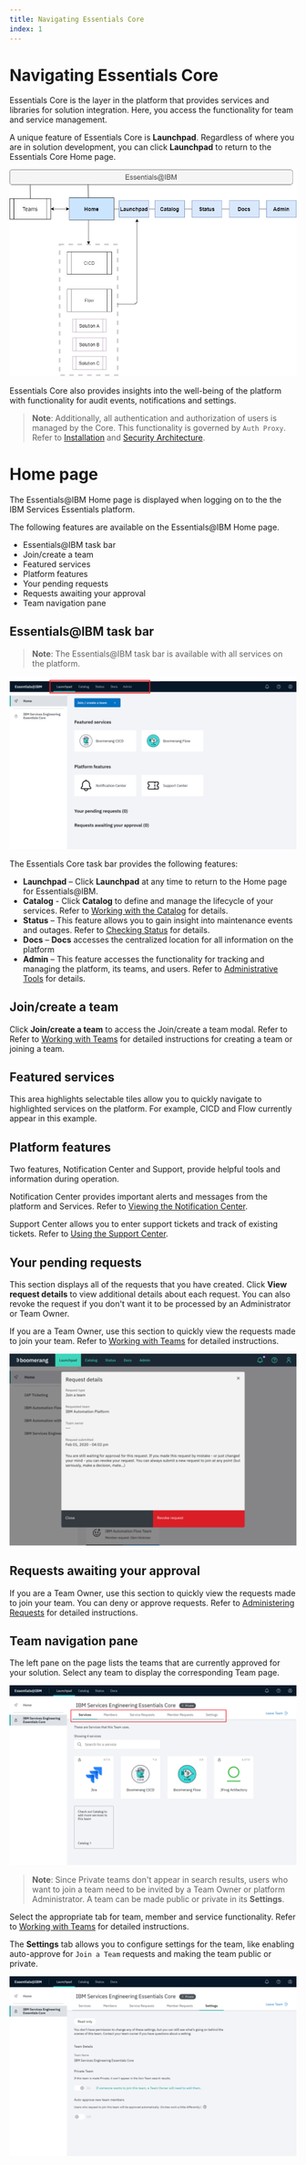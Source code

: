 ```yaml
---
title: Navigating Essentials Core
index: 1
---
```


# Navigating Essentials Core

Essentials Core is the layer in the platform that provides services and libraries for solution integration. Here, you access the functionality for team and service management. 

A unique feature of Essentials Core is **Launchpad**. Regardless of where you are in solution development, you can click **Launchpad** to return to the Essentials Core Home page.

![Essentials Core Diagram](./assets/img/CoreUI.png)

Essentials Core also provides insights into the well-being of the platform with functionality for audit events, notifications and settings. 

> **Note**: Additionally, all authentication and authorization of users is managed by the Core. This functionality is governed by `Auth Proxy`. Refer to [Installation](/essentials-core/installing/installing) and [Security Architecture](/essentials-core/architecture/security).

# Home page

The Essentials@IBM Home page is displayed when logging on to the the IBM Services Essentials platform.

The following features are available on the Essentials@IBM Home page.

- Essentials@IBM task bar
- Join/create a team
- Featured services
- Platform features
- Your pending requests
- Requests awaiting your approval
- Team navigation pane

## Essentials@IBM task bar

> **Note**: The Essentials@IBM task bar is available with all services on the platform.

![Launchpad Home Page](./assets/img/essentials-taskbar.png)

The Essentials Core task bar provides the following features:

- **Launchpad** – Click **Launchpad** at any time to return to the Home page for Essentials@IBM. 
- **Catalog** - Click **Catalog** to define and manage the lifecycle of your services. Refer to [Working with the Catalog](/essentials-core/how-to-guide/catalog) for details. 
- **Status** – This feature allows you to gain insight into maintenance events and outages. Refer to [Checking Status](/essentials-core/how-to-guide/status) for details. 
- **Docs** – **Docs** accesses the centralized location for all information on the platform
- **Admin** – This feature accesses the functionality for tracking and managing the platform, its teams, and users. Refer to [Administrative Tools](/essentials-core/how-to-admin/admin) for details. 

## Join/create a team

Click **Join/create a team** to access the Join/create a team modal. Refer to Refer to [Working with Teams](/essentials-core/how-to-guide/teams) for detailed instructions for creating a team or joining a team.

## Featured services

This area highlights selectable tiles allow you to quickly navigate to highlighted services on the platform. For example, CICD and Flow currently appear in this example.

## Platform features

Two features, Notification Center and Support, provide helpful tools and information during operation. 

Notification Center provides important alerts and messages from the platform and Services. Refer to [Viewing the Notification Center](/essentials-core/how-to-guide/notificationscenter). 

Support Center  allows you to enter support tickets and track of existing tickets. Refer to [Using the Support Center](/essentials-core/how-to-guide/supportcenter).

## Your pending requests

This section displays all of the requests that you have created. Click **View request details** to view additional details about each request. You can also revoke the request if you don't want it to be processed by an Administrator or Team Owner.

If you are a Team Owner, use this section to quickly view the requests made to join your team. Refer to [Working with Teams](/essentials-core/how-to-guide/teams) for detailed instructions.

![Pending Request Modal](./assets/img/requestdetails.png)

## Requests awaiting your approval

If you are a Team Owner, use this section to quickly view the requests made to join your team. You can deny or approve requests.
Refer to [Administering Requests](/essentials-core/how-to-admin/requests) for detailed instructions.

## Team navigation pane

The left pane on the page lists the teams that are currently approved for your solution. Select any team to display the corresponding Team page.

![Launchpad Home Page](./assets/img/team-selection-tabs.png)

> **Note**: Since Private teams don't appear in search results, users who want to join a team need to be invited by a Team Owner or platform Administrator. A team can be made public or private in its **Settings**.

Select the appropriate tab for team, member and service functionality. Refer to [Working with Teams](/essentials-core/how-to-guide/teams) for detailed instructions.

The **Settings** tab allows you to configure settings for the team, like enabling auto-approve for `Join a Team` requests and making the team public or private.

![Launchpad Home Page](./assets/img/core-team-settings.png)